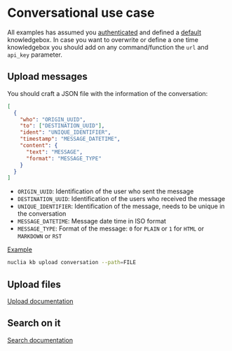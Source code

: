 # Conversational use case

All examples has assumed you [authenticated](AUTH.md) and defined a [default](DEFAULT.md) knowledgebox. In case you want to overwrite or define a one time knowledgebox you should add on any command/function the `url` and `api_key` parameter.

## Upload messages

You should craft a JSON file with the information of the conversation:

```json
[
  {
    "who": "ORIGIN_UUID",
    "to": ["DESTINATION_UUID"],
    "ident": "UNIQUE_IDENTIFIER",
    "timestamp": "MESSAGE_DATETIME",
    "content": {
      "text": "MESSAGE",
      "format": "MESSAGE_TYPE"
    }
  }
]
```

- `ORIGIN_UUID`: Identification of the user who sent the message
- `DESTINATION_UUID`: Identification of the users who received the message
- `UNIQUE_IDENTIFIER`: Identification of the message, needs to be unique in the conversation
- `MESSAGE_DATETIME`: Message date time in ISO format
- `MESSAGE_TYPE`: Format of the message: `0` for `PLAIN` or `1` for `HTML` or `MARKDOWN` or `RST`

[Example](https://github.com/nuclia/nuclia.py/nuclia/tests/assets/conversation.json)

```bash
nuclia kb upload conversation --path=FILE
```

## Upload files

[Upload documentation](UPLOAD.md)

## Search on it

[Search documentation](SEARCH.md)
